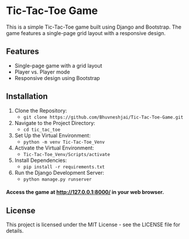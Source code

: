 # Tic-Tac-Toe Game
This is a simple Tic-Tac-Toe game built using Django and Bootstrap. The game features a single-page grid layout with a responsive design.

## Features
  * Single-page game with a grid layout
  * Player vs. Player mode
  * Responsive design using Bootstrap

## Installation
  1. Clone the Repository:
      * `git clone https://github.com/Bhuvneshjai/Tic-Tac-Toe-Game.git`
  2. Navigate to the Project Directory:
      * `cd tic_tac_toe`
  3. Set Up the Virtual Environment:
      * `python -m venv Tic-Tac-Toe_Venv`
  4. Activate the Virtual Environment:
      * `Tic-Tac-Toe_Venv/Scripts/activate`
  5. Install Dependencies:
      * `pip install -r requirements.txt`
  6. Run the Django Development Server:
      * `python manage.py runserver`
  #### Access the game at http://127.0.0.1:8000/ in your web browser.

  ## License
This project is licensed under the MIT License - see the LICENSE file for details.

